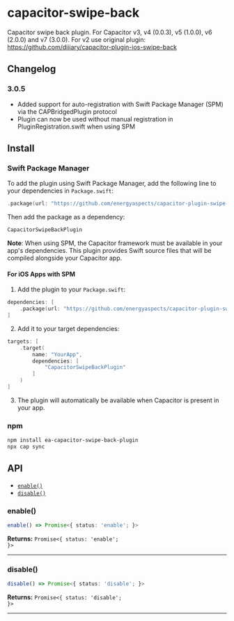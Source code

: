 # capacitor-swipe-back

Capacitor swipe back plugin. For Capacitor v3, v4 (0.0.3), v5 (1.0.0), v6 (2.0.0) and v7 (3.0.0). For v2 use original plugin: https://github.com/diiiary/capacitor-plugin-ios-swipe-back

## Changelog

### 3.0.5
- Added support for auto-registration with Swift Package Manager (SPM) via the CAPBridgedPlugin protocol
- Plugin can now be used without manual registration in PluginRegistration.swift when using SPM

## Install

### Swift Package Manager

To add the plugin using Swift Package Manager, add the following line to your dependencies in `Package.swift`:

```swift
.package(url: "https://github.com/energyaspects/capacitor-plugin-swipe-back.git", from: "3.0.3")
```

Then add the package as a dependency:

```swift
CapacitorSwipeBackPlugin
```

**Note**: When using SPM, the Capacitor framework must be available in your app's dependencies. This plugin provides Swift source files that will be compiled alongside your Capacitor app.

#### For iOS Apps with SPM

1. Add the plugin to your `Package.swift`:

```swift
dependencies: [
    .package(url: "https://github.com/energyaspects/capacitor-plugin-swipe-back.git", from: "3.0.3")
]
```

2. Add it to your target dependencies:

```swift
targets: [
    .target(
        name: "YourApp",
        dependencies: [
            "CapacitorSwipeBackPlugin"
        ]
    )
]
```

3. The plugin will automatically be available when Capacitor is present in your app.

### npm

```bash
npm install ea-capacitor-swipe-back-plugin
npx cap sync
```

## API

<docgen-index>

* [`enable()`](#enable)
* [`disable()`](#disable)

</docgen-index>

<docgen-api>
<!--Update the source file JSDoc comments and rerun docgen to update the docs below-->

### enable()

```typescript
enable() => Promise<{ status: 'enable'; }>
```

**Returns:** <code>Promise&lt;{ status: 'enable'; }&gt;</code>

--------------------


### disable()

```typescript
disable() => Promise<{ status: 'disable'; }>
```

**Returns:** <code>Promise&lt;{ status: 'disable'; }&gt;</code>

--------------------

</docgen-api>
